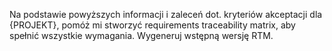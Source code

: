 Na podstawie powyższych informacji i zaleceń dot. kryteriów akceptacji dla {PROJEKT}, pomóż mi stworzyć requirements traceability matrix, aby spełnić wszystkie wymagania. Wygeneruj wstępną wersję RTM.